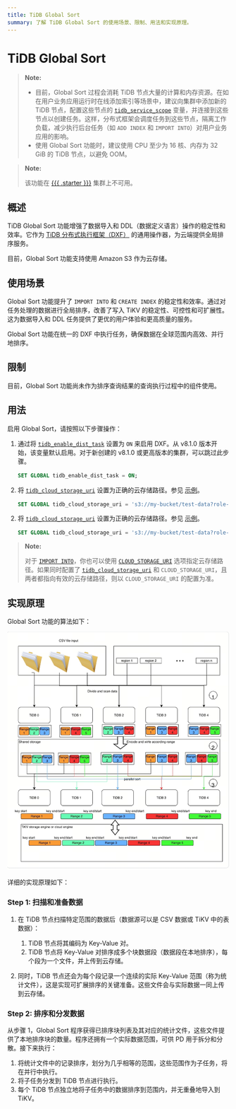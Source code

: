 ```yaml
---
title: TiDB Global Sort
summary: 了解 TiDB Global Sort 的使用场景、限制、用法和实现原理。
---
```


<!-- markdownlint-disable MD029 -->
<!-- markdownlint-disable MD046 -->

# TiDB Global Sort

> **Note:**
>
> - 目前，Global Sort 过程会消耗 TiDB 节点大量的计算和内存资源。在如在用户业务应用运行时在线添加索引等场景中，建议向集群中添加新的 TiDB 节点，配置这些节点的 [`tidb_service_scope`](/system-variables.md#tidb_service_scope-new-in-v740) 变量，并连接到这些节点以创建任务。这样，分布式框架会调度任务到这些节点，隔离工作负载，减少执行后台任务（如 `ADD INDEX` 和 `IMPORT INTO`）对用户业务应用的影响。
> - 使用 Global Sort 功能时，建议使用 CPU 至少为 16 核、内存为 32 GiB 的 TiDB 节点，以避免 OOM。

> **Note:**
>
> 该功能在 [{{{ .starter }}}](https://docs.pingcap.com/tidbcloud/select-cluster-tier#tidb-cloud-serverless) 集群上不可用。

## 概述

TiDB Global Sort 功能增强了数据导入和 DDL（数据定义语言）操作的稳定性和效率。它作为 [TiDB 分布式执行框架（DXF）](/tidb-distributed-execution-framework.md) 的通用操作器，为云端提供全局排序服务。

目前，Global Sort 功能支持使用 Amazon S3 作为云存储。

## 使用场景

Global Sort 功能提升了 `IMPORT INTO` 和 `CREATE INDEX` 的稳定性和效率。通过对任务处理的数据进行全局排序，改善了写入 TiKV 的稳定性、可控性和可扩展性。这为数据导入和 DDL 任务提供了更优的用户体验和更高质量的服务。

Global Sort 功能在统一的 DXF 中执行任务，确保数据在全球范围内高效、并行地排序。

## 限制

目前，Global Sort 功能尚未作为排序查询结果的查询执行过程中的组件使用。

## 用法

启用 Global Sort，请按照以下步骤操作：

1. 通过将 [`tidb_enable_dist_task`](/system-variables.md#tidb_enable_dist_task-new-in-v710) 设置为 `ON` 来启用 DXF。从 v8.1.0 版本开始，该变量默认启用。对于新创建的 v8.1.0 或更高版本的集群，可以跳过此步骤。

    ```sql
    SET GLOBAL tidb_enable_dist_task = ON;
    ```

<CustomContent platform="tidb">

2. 将 [`tidb_cloud_storage_uri`](/system-variables.md#tidb_cloud_storage_uri-new-in-v740) 设置为正确的云存储路径。参见 [示例](/br/backup-and-restore-storages.md)。

    ```sql
    SET GLOBAL tidb_cloud_storage_uri = 's3://my-bucket/test-data?role-arn=arn:aws:iam::888888888888:role/my-role'
    ```

</CustomContent>
<CustomContent platform="tidb-cloud">

2. 将 [`tidb_cloud_storage_uri`](/system-variables.md#tidb_cloud_storage_uri-new-in-v740) 设置为正确的云存储路径。参见 [示例](https://docs.pingcap.com/tidb/stable/backup-and-restore-storages)。

    ```sql
    SET GLOBAL tidb_cloud_storage_uri = 's3://my-bucket/test-data?role-arn=arn:aws:iam::888888888888:role/my-role'
    ```

</CustomContent>

> **Note:**
>
> 对于 [`IMPORT INTO`](/sql-statements/sql-statement-import-into.md)，你也可以使用 [`CLOUD_STORAGE_URI`](/sql-statements/sql-statement-import-into.md#withoptions) 选项指定云存储路径。如果同时配置了 [`tidb_cloud_storage_uri`](/system-variables.md#tidb_cloud_storage_uri-new-in-v740) 和 `CLOUD_STORAGE_URI`，且两者都指向有效的云存储路径，则以 `CLOUD_STORAGE_URI` 的配置为准。

## 实现原理

Global Sort 功能的算法如下：

![Algorithm of Global Sort](/media/dist-task/global-sort.jpeg)

详细的实现原理如下：

### Step 1: 扫描和准备数据

1. 在 TiDB 节点扫描特定范围的数据后（数据源可以是 CSV 数据或 TiKV 中的表数据）：

    1. TiDB 节点将其编码为 Key-Value 对。
    2. TiDB 节点将 Key-Value 对排序成多个块数据段（数据段在本地排序），每个段为一个文件，并上传到云存储。

2. 同时，TiDB 节点还会为每个段记录一个连续的实际 Key-Value 范围（称为统计文件），这是实现可扩展排序的关键准备。这些文件会与实际数据一同上传到云存储。

### Step 2: 排序和分发数据

从步骤 1，Global Sort 程序获得已排序块列表及其对应的统计文件，这些文件提供了本地排序块的数量。程序还拥有一个实际数据范围，可供 PD 用于拆分和分散。接下来执行：

1. 将统计文件中的记录排序，划分为几乎相等的范围，这些范围作为子任务，将在并行中执行。
2. 将子任务分发到 TiDB 节点进行执行。
3. 每个 TiDB 节点独立地将子任务中的数据排序到范围内，并无重叠地导入到 TiKV。
